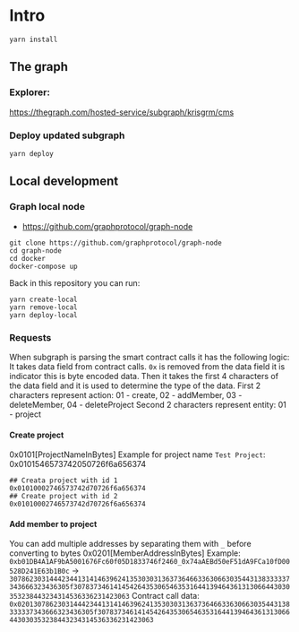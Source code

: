 # Intro

```shell
yarn install
```

## The graph
### Explorer:
https://thegraph.com/hosted-service/subgraph/krisgrm/cms
### Deploy updated subgraph
```shell
yarn deploy 
```

## Local development

### Graph local node
- https://github.com/graphprotocol/graph-node
```shell
git clone https://github.com/graphprotocol/graph-node
cd graph-node
cd docker
docker-compose up
```
Back in this repository you can run:
```shell
yarn create-local
yarn remove-local
yarn deploy-local
```


### Requests
When subgraph is parsing the smart contract calls it has the following logic:
It takes data field from contract calls. `0x` is removed from the data field it is indicator this is byte encoded data.
Then it takes the first 4 characters of the data field and it is used to determine the type of the data.
First 2 characters represent action:
01 - create, 02 - addMember, 03 - deleteMember, 04 - deleteProject
Second 2 characters represent entity:
01 - project
#### Create project
0x0101[ProjectNameInBytes]
Example for project name `Test Project`: 0x0101546573742050726f6a656374
```shell
## Creata project with id 1
0x01010002746573742d70726f6a656374
## Create project with id 2
0x01010002746573742d70726f6a656374
```
#### Add member to project
You can add multiple addresses by separating them with `_` before converting to bytes
0x0201[MemberAddressInBytes]
Example: `0xb01DB4A1AF9bA5001676Fc60f05D1833746f2460_0x74aAEBd50eF51dA9FCa10fD00528D241E63b1B0c` -> `3078623031444234413141463962413530303136373646633630663035443138333337343666323436305f307837346141454264353065463531644139464361313066443030353238443234314536336231423063`
Contract call data: `0x02013078623031444234413141463962413530303136373646633630663035443138333337343666323436305f307837346141454264353065463531644139464361313066443030353238443234314536336231423063`
